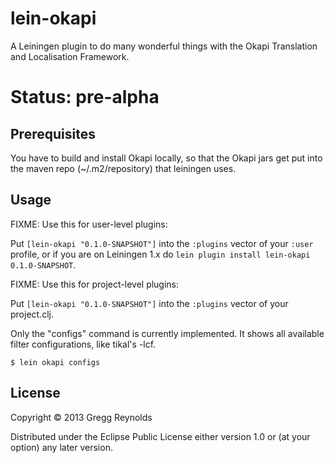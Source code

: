# lein-okapi

A Leiningen plugin to do many wonderful things with the Okapi
Translation and Localisation Framework.

# Status:  pre-alpha

## Prerequisites

You have to build and install Okapi locally, so that the Okapi jars
get put into the maven repo (~/.m2/repository) that leiningen uses.

## Usage

FIXME: Use this for user-level plugins:

Put `[lein-okapi "0.1.0-SNAPSHOT"]` into the `:plugins` vector of your
`:user` profile, or if you are on Leiningen 1.x do `lein plugin install
lein-okapi 0.1.0-SNAPSHOT`.

FIXME: Use this for project-level plugins:

Put `[lein-okapi "0.1.0-SNAPSHOT"]` into the `:plugins` vector of your project.clj.

Only the "configs" command is currently implemented.  It shows all available filter configurations, like tikal's -lcf.

    $ lein okapi configs

## License

Copyright © 2013 Gregg Reynolds

Distributed under the Eclipse Public License either version 1.0 or (at
your option) any later version.
